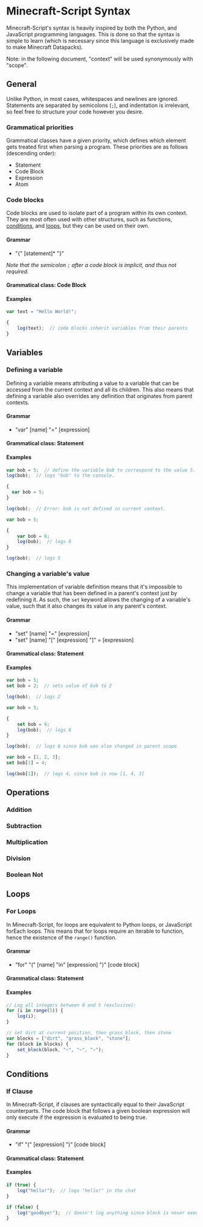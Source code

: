 # Minecraft-Script Syntax
Minecraft-Script's syntax is heavily inspired by both the Python, and JavaScript
programming languages. This is done so that the syntax is simple to learn (which
is necessary since this language is exclusively made to make Minecraft Datapacks).

Note: in the following document, "context" will be used synonymously with "scope".

## General
Unlike Python, in most cases, whitespaces and newlines are ignored.
Statements are separated by semicolons (``;``), and indentation is irrelevant,
so feel free to structure your code however you desire.

### Grammatical priorities
Grammatical classes have a given priority, which defines which
element gets treated first when parsing a program.
These priorities are as follows (descending order):

- Statement
- Code Block
- Expression
- Atom

### Code blocks
Code blocks are used to isolate part of a program within its own context.
They are most often used with other structures, such as functions,
[conditions](#conditions), and [loops](#loops), but they can be
used on their own.

#### Grammar
- "{" [statement]* "}"

_Note that the semicolon ``;`` after a code block is implicit, and thus not required._

#### Grammatical class: Code Block

#### Examples
```js
var text = "Hello World!";

{
    log(text);  // code blocks inherit variables from their parents
}
```



## Variables

### Defining a variable
Defining a variable means attributing a value to a variable that can be accessed
from the current context and all its children. This also means that defining a variable
also overrides any definition that originates from parent contexts.

#### Grammar
- "var" [name] "=" [expression]

#### Grammatical class: Statement

#### Examples
```js
var bob = 5;  // define the variable bob to correspond to the value 5.
log(bob);  // logs "bob" to the console.
```

```js
{
  var bob = 5; 
}

log(bob);  // Error: bob is not defined in current context.
```

```js
var bob = 5;

{
    var bob = 6;
    log(bob);  // logs 6
}

log(bob);  // logs 5
```



### Changing a variable's value
This implementation of variable definition means that it's impossible
to change a variable that has been defined in a parent's context just by redefining it.
As such, the ``set`` keyword allows the changing of a variable's value, such that
it also changes its value in any parent's context.

#### Grammar
- "set" [name] "=" [expression]
- "set" [name] "[" [expression] "]" = [expression]

#### Grammatical class: Statement

#### Examples
```js
var bob = 5;
set bob = 2;  // sets value of bob to 2

log(bob);  // logs 2
```

```js
var bob = 5;

{
    set bob = 6;
    log(bob);  // logs 6
}

log(bob);  // logs 6 since bob was also changed in parent scope
```

```js
var bob = [1, 2, 3];
set bob[1] = 4;

log(bob[1]);  // logs 4, since bob is now [1, 4, 3]
```



## Operations

### Addition
### Subtraction
### Multiplication
### Division
### Boolean Not



## Loops

### For Loops
In Minecraft-Script, for loops are equivalent to Python loops,
or JavaScript forEach loops. This means that for loops
require an iterable to function, hence the existence of
the ``range()`` function.

#### Grammar
- "for" "(" [name] "in" [expression] ")" [code block]

#### Grammatical class: Statement

#### Examples
```js
// Log all integers between 0 and 5 (exclusive):
for (i in range(5)) {
    log(i);
}
```

```js
// set dirt at current position, then grass_block, then stone
var blocks = ["dirt", "grass_block", "stone"];
for (block in blocks) {
    set_block(block, "~", "~", "~");
}
```



## Conditions

### If Clause
In Minecraft-Script, if clauses are syntactically equal
to their JavaScript counterparts. The code block that
follows a given boolean expression will only execute if the
expression is evaluated to being true.

#### Grammar
- "if" "(" [expression] ")" [code block]

#### Grammatical class: Statement

#### Examples
```js
if (true) {
    log("hello!");  // logs "hello!" in the chat
}

if (false) {
    log("goodbye!");  // doesn't log anything since block is never executed
}
```